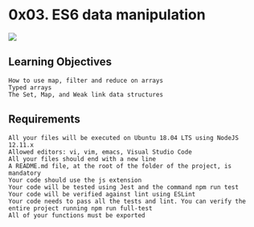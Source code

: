# 0x03. ES6 data manipulation

![](https://s3.amazonaws.com/alx-intranet.hbtn.io/uploads/medias/2019/12/6ab7bec4727cb5c91257.jpg?X-Amz-Algorithm=AWS4-HMAC-SHA256&X-Amz-Credential=AKIARDDGGGOUSBVO6H7D%2F20230828%2Fus-east-1%2Fs3%2Faws4_request&X-Amz-Date=20230828T211900Z&X-Amz-Expires=86400&X-Amz-SignedHeaders=host&X-Amz-Signature=d6b4662e911a0bc6123143c15c0b190d023a40a46da3ce5665279402c562b8e2)

## Learning Objectives

    How to use map, filter and reduce on arrays
    Typed arrays
    The Set, Map, and Weak link data structures

## Requirements

    All your files will be executed on Ubuntu 18.04 LTS using NodeJS 12.11.x
    Allowed editors: vi, vim, emacs, Visual Studio Code
    All your files should end with a new line
    A README.md file, at the root of the folder of the project, is mandatory
    Your code should use the js extension
    Your code will be tested using Jest and the command npm run test
    Your code will be verified against lint using ESLint
    Your code needs to pass all the tests and lint. You can verify the entire project running npm run full-test
    All of your functions must be exported

